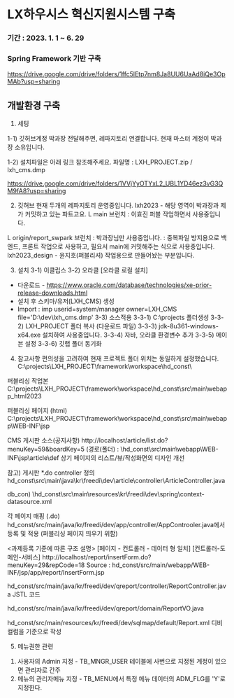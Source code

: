 # LX하우시스 혁신지원시스템 구축
### 기간 : 2023. 1. 1 ~ 6. 29
### Spring Framework 기반 구축
https://drive.google.com/drive/folders/1ffc5lEtp7nm8Ja8UU6UaAd8iQe3OpMAb?usp=sharing

## 개발환경 구축

1. 세팅

1-1)
깃허브계정 박과장 전달해주면,
레파지토리 연결합니다. 
현재 마스터 계정이 박과장 소유입니다.

1-2)
설치파일은 아래 링크 참조해주세요.
파일명 : LXH_PROJECT.zip / lxh_cms.dmp

https://drive.google.com/drive/folders/1VVjYyOTYxL2_UBL1YD46ez3vG3QM9fA8?usp=sharing

2. 깃허브
현재 두개의 레파지토리 운영중입니다.
lxh2023 - 해당 영역이 박과장과 제가 커밋하고 있는 파트고요.
 L main 브런치
   : 이효진 퍼블 작업하면서 사용중입니다.

 L origin/report_swpark 브런치
  : 박과장님만 사용중입니다. 
  : 중복파일 방지용으로 백엔드, 프론트 작업으로 사용하고, 필요서 main에 커밋해주는 식으로 사용중입니다.
lxh2023_design - 윤지호(퍼블리셔) 작업용으로 만들어놨는 부분입니다.

3. 설치
3-1) 이클립스
3-2) 오라클
[오라클 로컬 설치]
- 다운로드 - https://www.oracle.com/database/technologies/xe-prior-release-downloads.html
- 설치 후 스키마/유저(LXH_CMS) 생성
- Import : imp userid=system/manager owner=LXH_CMS file='D:\dev\lxh_cms.dmp' 
3-3) 소스적용
3-3-1) C:\projects 폴더생성
3-3-2) LXH_PROJECT 폴더 복사 (다운로드 파일)
3-3-3) jdk-8u361-windows-x64.exe 설치하여 사용중입니다.
3-3-4) 자바, 오라클 환경변수 추가 
3-3-5) 메이븐 설정
3-3-6) 깃랩 폴더 동기화



4. 참고사항
편의성을 고려하여 현재 프로젝트 폴더 위치는 동일하게 설정했습니다.
C:\projects\LXH_PROJECT\framework\workspace\hd_const\

퍼블리싱 작업본 
C:\projects\LXH_PROJECT\framework\workspace\hd_const\src\main\webapp\_html2023

퍼블리싱 페이지 (html)
C:\projects\LXH_PROJECT\framework\workspace\hd_const\src\main\webapp\WEB-INF\jsp

CMS 게시판 소스(공지사항)
http://localhost/article/list.do?menuKey=59&boardKey=5
(경로(폴더) : \hd_const\src\main\webapp\WEB-INF\jsp\article\def
상기 페이지의 리스트/뷰/작성화면의 디자인 개선

참고) 게시판 *.do controller 정의
hd_const\src\main\java\kr\freedi\dev\article\controller\ArticleController.java

db_con)
\hd_const\src\main\resources\kr\freedi\dev\spring\context-datasource.xml

각 페이지 매핑 (.do)
hd_const/src/main/java/kr/freedi/dev/app/controller/AppControoler.java에서 등록 및 적용 (퍼블리싱 페이지 띄우기 위함)


<과제등록 기준에 따른 구조 설명>
[페이지 - 컨트롤러 - 데이터 형 일치]
[컨트롤러-도메인-서비스]
http://localhost/report/insertForm.do?menuKey=29&repCode=18
Source : hd_const/src/main/webapp/WEB-INF/jsp/app/report/InsertForm.jsp

hd_const/src/main/java/kr/freedi/dev/qreport/controller/ReportController.java
JSTL 코드

hd_const/src/main/java/kr/freedi/dev/qreport/domain/ReportVO.java

hd_const/src/main/resources/kr/freedi/dev/sqlmap/default/Report.xml
디비 컬럼을 기준으로 작성



5. 메뉴권한 관련
1) 사용자의 Admin 지정 - TB_MNGR_USER 테이블에 사번으로 지정된 계정이  있으면 관리자로 간주
2) 메뉴의 관리자메뉴 지정 - TB_MENU에서 특정 메뉴 데이터의 ADM_FLG를 'Y'로 지정한다.